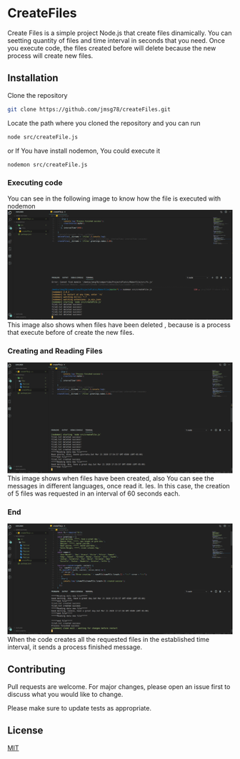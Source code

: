 # CreateFiles
Create Files is a simple project Node.js that create files dinamically. You can seetting quantity of files and time interval in seconds that you need.  Once you execute code, the files created before will delete because the new process will create new files.

## Installation 
Clone the repository
```bash
git clone https://github.com/jmsg78/createFiles.git
```
Locate the path where you cloned the repository and you can run
```bash
node src/createFile.js
```
or If You have install nodemon, You could execute it
```bash
nodemon src/createFile.js
```
### Executing code
You can see in the following image to know how the file is executed with nodemon
![Begin](/screenshot/BeginProcess.png)
This image also shows when files have been deleted , because is a process that execute before of create the new files.
### Creating and Reading Files
![CreatingAndReadingFiles](/screenshot/MessageLanguages.png)
This image shows when files have been created, also You can see the messages in different languages, once read it.
les. In this case, the creation of 5 files was requested in an interval of 60 seconds each.
### End
![FinishedProcess](/screenshot/ProcessFinished.png)
When the code creates all the requested files in the established time interval, it sends a process finished message.

## Contributing
Pull requests are welcome. For major changes, please open an issue first to discuss what you would like to change.

Please make sure to update tests as appropriate.

## License
[MIT](https://choosealicense.com/licenses/mit/)
